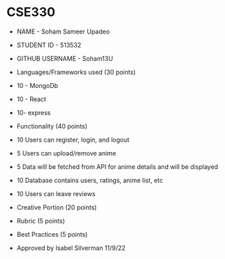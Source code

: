 # CSE330

* NAME - Soham Sameer Upadeo

* STUDENT ID - 513532

* GITHUB USERNAME - Soham13U



* Languages/Frameworks used (30 points)
* 10 - MongoDb
* 10 - React
* 10- express

* Functionality (40 points)

* 10 Users can register, login, and logout
* 5 Users can upload/remove anime 
* 5 Data will be fetched from API for anime details and will be displayed
* 10 Database contains users, ratings, anime list, etc
* 10 Users can leave reviews 

* Creative Portion (20 points)

* Rubric (5 points)
* Best Practices (5 points)

* Approved by Isabel Silverman 11/9/22
